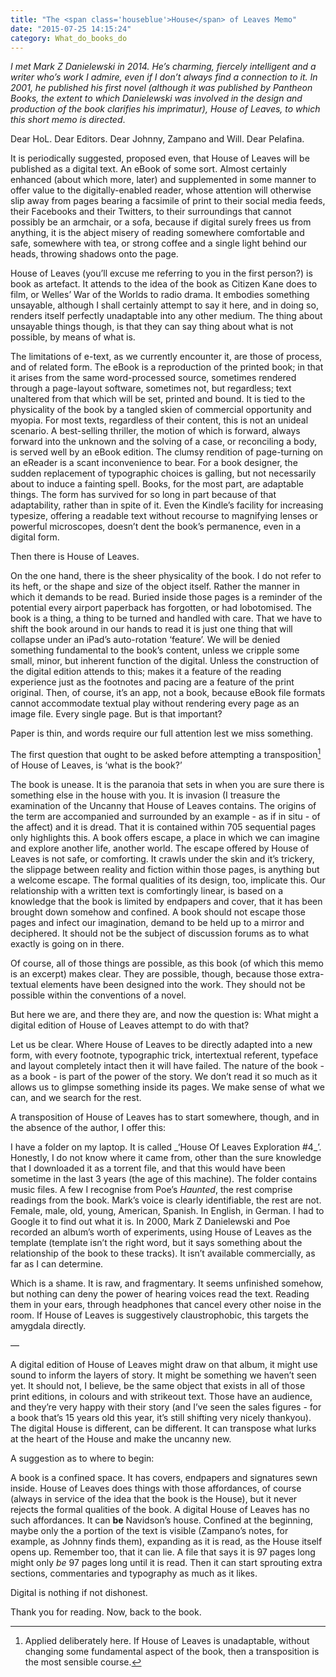 ```yaml
---
title: "The <span class='houseblue'>House</span> of Leaves Memo"
date: "2015-07-25 14:15:24"
category: What_do_books_do
---
```


*I met Mark Z Danielewski in 2014. He’s charming, fiercely intelligent
and a writer who’s work I admire, even if I don’t always find a
connection to it. In 2001, he published his first novel (although it was
published by Pantheon Books, the extent to which Danielewski was
involved in the design and production of the book clarifies his
imprimatur), <span class="houseblue">House</span> of Leaves, to which this short memo is directed*.

Dear HoL. Dear Editors. Dear Johnny, Zampano and Will. Dear Pelafina.

It is periodically suggested, proposed even, that <span class="houseblue">House</span> of Leaves will
be published as a digital text. An eBook of some sort. Almost certainly
enhanced (about which more, later) and supplemented in some manner to
offer value to the digitally-enabled reader, whose attention will
otherwise slip away from pages bearing a facsimile of print to their
social media feeds, their Facebooks and their Twitters, to their
surroundings that cannot possibly be an armchair, or a sofa, because if
digital surely frees us from anything, it is the abject misery of
reading somewhere comfortable and safe, somewhere with tea, or strong
coffee and a single light behind our heads, throwing shadows onto the
page.

<span class="houseblue">House</span> of Leaves (you’ll excuse me referring to you in the first person?)
is book as artefact. It attends to the idea of the book as Citizen Kane
does to film, or Welles’ War of the Worlds to radio drama. It embodies
something unsayable, although I shall certainly attempt to say it here,
and in doing so, renders itself perfectly unadaptable into any other
medium. The thing about unsayable things though, is that they can say
thing about what is not possible, by means of what is.

The limitations of e-text, as we currently encounter it, are those of
process, and of related form. The eBook is a reproduction of the printed
book; in that it arises from the same word-processed source, sometimes
rendered through a page-layout software, sometimes not, but regardless;
text unaltered from that which will be set, printed and bound. It is
tied to the physicality of the book by a tangled skien of commercial
opportunity and myopia. For most texts, regardless of their content,
this is not an unideal scenario. A best-selling thriller, the motion of
which is forward, always forward into the unknown and the solving of a
case, or reconciling a body, is served well by an eBook edition. The
clumsy rendition of page-turning on an eReader is a scant inconvenience
to bear. For a book designer, the sudden replacement of typographic
choices is galling, but not necessarily about to induce a fainting
spell. Books, for the most part, are adaptable things. The form has
survived for so long in part because of that adaptability, rather than
in spite of it. Even the Kindle’s facility for increasing typesize,
offering a readable text without recourse to magnifying lenses or
powerful microscopes, doesn’t dent the book’s permanence, even in a
digital form.

Then there is <span class="houseblue">House</span> of Leaves.

On the one hand, there is the sheer physicality of the book. I do not
refer to its heft, or the shape and size of the object itself. Rather
the manner in which it demands to be read. Buried inside those pages is
a reminder of the potential every airport paperback has forgotten, or
had lobotomised. The book is a thing, a thing to be turned and handled
with care. That we have to shift the book around in our hands to read it
is just one thing that will collapse under an iPad’s auto-rotation
‘feature’. We will be denied something fundamental to the book’s
content, unless we cripple some small, minor, but inherent function of
the digital. Unless the construction of the digital edition attends to
this; makes it a feature of the reading experience just as the footnotes
and pacing are a feature of the print original. Then, of course, it’s an
app, not a book, because eBook file formats cannot accommodate textual
play without rendering every page as an image file. Every single page.
But is that important?

Paper is thin, and words require our full attention lest we miss
something.

The first question that ought to be asked before attempting a
transposition[^1] of <span class="houseblue">House</span> of Leaves, is ‘what is the book?’

The book is unease. It is the paranoia that sets in when you are sure
there is something else in the <span class="houseblue">house</span> with you. It is invasion (I
treasure the examination of the Uncanny that <span class="houseblue">House</span> of Leaves contains.
The origins of the term are accompanied and surrounded by an example -
as if in situ - of the affect) and it is dread. That it is contained
within 705 sequential pages only highlights this. A book offers escape,
a place in which we can imagine and explore another life, another world.
The escape offered by <span class="houseblue">House</span> of Leaves is not safe, or comforting. It
crawls under the skin and it’s trickery, the slippage between reality
and fiction within those pages, is anything but a welcome escape. The
formal qualities of its design, too, implicate this. Our relationship
with a written text is comfortingly linear, is based on a knowledge that
the book is limited by endpapers and cover, that it has been brought
down somehow and confined. A book should not escape those pages and
infect our imagination, demand to be held up to a mirror and deciphered.
It should not be the subject of discussion forums as to what exactly is
going on in there.

Of course, all of those things are possible, as this book (of which this
memo is an excerpt) makes clear. They are possible, though, because
those extra-textual elements have been designed into the work. They
should not be possible within the conventions of a novel.

But here we are, and there they are, and now the question is: What might
a digital edition of <span class="houseblue">House</span> of Leaves attempt to do with that?

Let us be clear. Where <span class="houseblue">House</span> of Leaves to be directly adapted into a new
form, with every footnote, typographic trick, intertextual referent,
typeface and layout completely intact then it will have failed. The
nature of the book - as a book - is part of the power of the story. We
don’t read it so much as it allows us to glimpse something inside its
pages. We make sense of what we can, and we search for the rest.

A transposition of <span class="houseblue">House</span> of Leaves has to start somewhere, though, and
in the absence of the author, I offer this:

I have a folder on my laptop. It is called \_‘<span class="houseblue">House</span> Of Leaves
Exploration \#4\_’. Honestly, I do not know where it came from, other
than the sure knowledge that I downloaded it as a torrent file, and that
this would have been sometime in the last 3 years (the age of this
machine). The folder contains music files. A few I recognise from Poe’s
*Haunted*, the rest comprise readings from the book. Mark’s voice is
clearly identifiable, the rest are not. Female, male, old, young,
American, Spanish. In English, in German. I had to Google it to find out
what it is. In 2000, Mark Z Danielewski and Poe recorded an album’s
worth of experiments, using <span class="houseblue">House</span> of Leaves as the template (template
isn’t the right word, but it says something about the relationship of
the book to these tracks). It isn’t available commercially, as far as I
can determine.

Which is a shame. It is raw, and fragmentary. It seems unfinished
somehow, but nothing can deny the power of hearing voices read the text.
Reading them in your ears, through headphones that cancel every other
noise in the room. If <span class="houseblue">House</span> of Leaves is suggestively claustrophobic,
this targets the amygdala directly.

—

A digital edition of <span class="houseblue">House</span> of Leaves might draw on that album, it might
use sound to inform the layers of story. It might be something we
haven’t seen yet. It should not, I believe, be the same object that
exists in all of those print editions, in colours and with strikeout
text. Those have an audience, and they’re very happy with their story
(and I’ve seen the sales figures - for a book that’s 15 years old this
year, it’s still shifting very nicely thankyou). The digital <span class="houseblue">House</span> is
different, can be different. It can transpose what lurks at the heart of
the <span class="houseblue">House</span> and make the uncanny new.

A suggestion as to where to begin:

A book is a confined space. It has covers, endpapers and signatures sewn
inside. <span class="houseblue">House</span> of Leaves does things with those affordances, of course
(always in service of the idea that the book is the <span class="houseblue">House</span>), but it never
rejects the formal qualities of the book. A digital <span class="houseblue">House</span> of Leaves has
no such affordances. It can **be** Navidson’s <span class="houseblue">house</span>. Confined at the
beginning, maybe only the a portion of the text is visible (Zampano’s
notes, for example, as Johnny finds them), expanding as it is read, as
the <span class="houseblue">House</span> itself opens up. Remember too, that it can lie. A file that
says it is 97 pages long might only *be* 97 pages long until it is read.
Then it can start sprouting extra sections, commentaries and typography
as much as it likes.

Digital is nothing if not dishonest.

Thank you for reading. Now, back to the book.

[^1]: Applied deliberately here. If <span class="houseblue">House</span> of Leaves is unadaptable, without changing some fundamental aspect of the book, then a transposition is the most sensible course.
